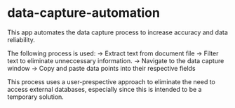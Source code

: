 # data-capture-automation
This app automates the data capture process to increase accuracy and data reliability.

The following process is used:
-> Extract text from document file
-> Filter text to eliminate unneccessary information.
-> Navigate to the data capture window
-> Copy and paste data points into their respective fields


This process uses a user-prespective approach to eliminate the need to access external databases, especially since this is intended to be a temporary solution.
